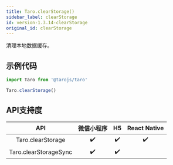 ```yaml
---
title: Taro.clearStorage()
sidebar_label: clearStorage
id: version-1.3.14-clearStorage
original_id: clearStorage
---
```



清理本地数据缓存。

## 示例代码

```jsx
import Taro from '@tarojs/taro'

Taro.clearStorage()
```



## API支持度


| API | 微信小程序 | H5 | React Native |
| :-: | :-: | :-: | :-: |
| Taro.clearStorage | ✔️ | ✔️ | ✔️ |
| Taro.clearStorageSync | ✔️ | ✔️ |  |

